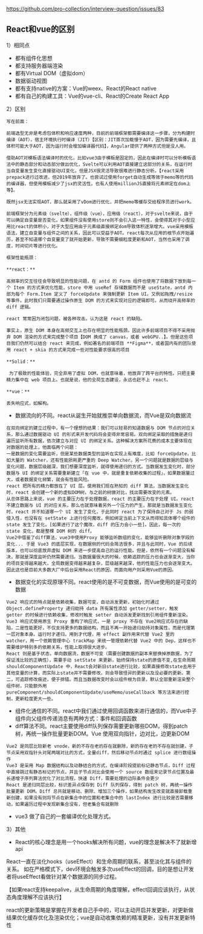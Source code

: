 https://github.com/pro-collection/interview-question/issues/83

## React和vue的区别

1）相同点

- 都有组件化思想
- 都支持服务器端渲染
- 都有Virtual DOM（虚拟dom）
- 数据驱动视图
- 都有支持native的方案：Vue的weex、React的React native
- 都有自己的构建工具：Vue的vue-cli、React的Create React App

2）区别

```
写在前面：

前端选型无非是考虑包体积和响应速度两种，目前的前端框架都需要编译这一步骤，分为构建时编译（AOT），宿主环境执行时编译（JIT）【区别：JIT首次加载慢于AOT，因为需要先编译，且体积可能大于AOT，因为运行时会增加编译器代码】，Angular提供了两种方式但是没人用。

借助AOT对模板语法编译时的优化，比如vue3由于模板是固定的，因此在编译时可以分析模板语法中的静态部分和动态部分做出优化，Svelte可以利用AOT直接建立这部分的关系，在运行时当自变量发生变化直接驱动UI变化，但是JSX很灵活导致很难进行静态分析。【react采用prepack进行过改进，但2019年放弃了。也尝试过使用forget自动生成等效于memo等的代码的编译器，但使用模板减少了jsx的灵活性，也有人使用millionJS直接将元素绑定在dom上等】。

既然jsx无法实现AOT，那么就采用了vDom进行优化，并把memo等缓存交给程序员进行work。

前端框架分为元素级（svelte），组件级（vue），应用级（react），对于svelte来说，由于可以确定自变量是否变化，如果组件没有使用store则不会引入这一特性，会使得其对于小型应用比react的体积小，对于大型应用由于元素级直接绑定dom导致体积逐渐增大。vue采用模板语法，建立自变量与组件之间的关系，因此可以受益于AOT。react每次从应用的根节点开始遍历，甚至不知道哪个自变量变了就开始更新，导致不需要细粒度更新和AOT，当然也采用了调度，时间切片等进行优化。

框架性能瓶颈：

**react：**

高频率的交互往往会导致明显的性能问题，在 antd 的 Form 组件也使用了将数据下放到每一个 Item 的方式来优化性能，store 中用 useRef 存储数据而不是 useState，antd 内部为每个 Form.Item 定义了 forceUpdate 来强制更新 Item UI。又例如拖拽/resize等事件。此时我们只需要通过操作原生 DOM 的方式来实现对应的逻辑即可。从而绕开高频率的 diff 逻辑。

react 常常因为闭包问题，被各种攻击。认为这是 react 的缺陷。

事实上，原生 DOM 本身在高频交互上也存在明显的性能瓶颈。因此许多前端项目不得不采用抛弃 DOM 渲染的方式来完成整个项目【DOM 换成了 canvas，或者 webGPU..】。但是这些项目我们仍然可以结合 react 来完成，例如著名的前端项目 **Figma**，或者国内有的团队使用 react + skia 的方式来完成一些对性能要求很高的项目

**Solid：**

 为了极致的性能体验，完全弃用了虚拟 DOM，也就意味着，他放弃了跨平台的特性。只把主要精力集中在 web 项目上。也就是说，他的全局生态建设，永远也赶不上 react。

**vue：**

丢失响应式，如解构。
```

- 数据流向的不同。react从诞生开始就推崇单向数据流，而Vue是双向数据流

```
在双向绑定的建立过程中，有一个理想的结果：我们可以轻易的知道数据与 DOM 节点的对应关系，那么通过数据驱动 UI 的形式来开发代码将会变得非常容易。双向绑定采取的措施是递归遍历监听所有数据，依次建立与对应 UI 的绑定关系。这种解决方案所花费的成本主要体现在对数据的处理上，他面临两个问题：
一是数据的变化需要监听，但是某些数据类型的监听在实现上有难度，比如 forceUpdate，比如大量的 Watcher，还有性能损耗更严重的 Deep Watcher。另一个问题就是数据的层级与变化问题，数据层级越深，我们想要深度监听，就得使用递归的方式。当数据发生变化时，部分数据与 UI 的绑定关系需要重新建立「在 vue 中，就是重复依赖收集的过程」，如果数据量过大，或者数据变化频繁，就会有性能风险。
react 把所有的精力都放在了 UI 层。使用我们现在熟知的 diff 算法，当数据发生变化时，react 会创建一个新的虚拟DOM树，与之前的树做对比，找出需要改变的元素。
从总体思路上来说，vue 的主要压力在于处理数据，react 的主要压力在于处理 UI。react 不建立数据与 UI 的对应关系，那么也就意味着另外一个压力的产生，那就是当数据发生变化时，react 并不知道哪一个 UI 发生了变化，于此同时 react 为了保持自己对于 Js 的弱侵入性，也没有在 setState 上进行任何魔改，例如绑定当前上下文从而得知具体哪个组件的 state 发生了变化。[如果进行了这个魔改，diff 的压力会小一些]。因此，每一次的 state 变化，都是整棵 DOM 树的 diff。
Vue2中借鉴了diff算法，vue3中使用Proxy 能够监听数组的变化，能够监听删除对象字段的变化... 于是 Vue3 的底层实现，在数据侧的代码会简洁很多，并且与此同时，Vue 的后续版本，也可以彻底放弃虚拟 DOM 来进一步提高自己的运行性能。但是，依然有一个问题没有解决，那就是深度监听仍然需要递归。当数据量很大的时候，依赖追踪的压力也会逐渐变大，当你的项目变得越来越大，全局数据变得越来越复杂，层级越来越深，他的性能压力也会逐渐变大。因此这也是目前大多数大厂中后台采用React的原因，而面向用户则采用Vue的原因。
```

- 数据变化的实现原理不同。react使用的是不可变数据，而Vue使用的是可变的数据

```
Vue2 响应式的特点就是依赖收集，数据可变，自动派发更新，初始化时通过 Object.defineProperty 递归劫持 data 所有属性添加 getter/setter，触发 getter 的时候进行依赖收集，修改时触发 setter 自动派发更新找到引用组件重新渲染。
Vue3 响应式使用原生 Proxy 重构了响应式，一是 proxy 不存在 Vue2响应式存在的缺陷，二是性能更好，不仅支持更多的数据结构，而且不再一开始递归劫持对象属性，而是代理第一层对象本身。运行时才递归，用到才代理，用 effect 副作用来代替 Vue2 里的 watcher，用一个依赖管理中心 trackMap 来统一管理依赖代替 Vue2 中的 Dep，这样也不需要维护特别多的依赖关系，性能上取得很大进步。
React 则是基于状态，单向数据流，数据不可变（需要创建数据的副本来替换掉原数据，为了保证浅比较的正确性），需要手动 setState 来更新，始终保持state的原值不变,在生命周期 shouldComponentUpdate 中，React会对新旧state进行比较，如果直接修改state去用于其他变量的计算，而实际上state并不需要修改，则会导致怪异的更新以及没必要的更新。第二，可追踪修改痕迹，便于排错。而且当数据改变时会以组件根为目录，默认全部重新渲染整个组件树，只能额外用 pureComponent/shouldComponentUpdate/useMemo/useCallback 等方法来进行控制，更新粒度更大一些。
```

- 组件化通信的不同。react中我们通过使用回调函数来进行通信的，而Vue中子组件向父组件传递消息有两种方式：事件和回调函数
- diff算法不同。react主要使用diff队列保存需要更新哪些DOM，得到patch树，再统一操作批量更新DOM。Vue 使用双向指针，边对比，边更新DOM

```
Vue2 是同层比较新老 vnode，新的不存在老的存在就删除，新的存在老的不存在就创建，子节点采用双指针头对尾两端对比的方式，全量diff，然后移动节点时通过 splice 进行数组操作
Vue3 是采用 Map 数据结构以及动静结合的方式，在编译阶段提前标记静态节点，Diff 过程中直接跳过有静态标记的节点，并且子节点对比会使用一个 source 数组来记录节点位置及最长递增子序列算法优化了对比流程，快速 Diff，需要处理的边际条件会更少
React 是递归同层比较，标识差异点保存到 Diff 队列保存，得到 patch 树，再统一操作批量更新 DOM。Diff 总共就是移动、删除、增加三个操作，如果结构发生改变就直接卸载重新创建，如果没有则将节点在新集合中的位置和老集合中的 lastIndex 进行比较是否需要移动，如果遍历过程中发现新集合没有，但老集合有就删除
```

- vue3 做了自己的一套编译优化处理方式。

3）其他

- React的核心理念是用一个hooks解决所有问题，vue的理念是解决不了就新增api

React一直在淡化hooks（useEffect）和生命周期的联系，甚至淡化其与组件的关系。 如在严格模式下，dev环境会触发多次useEffect的回调，目的是想让开发者将useEffect看做针对某个数据源的同步过程。

【如果react支持keepalive，从生命周期的角度理解，effect回调应该执行，从状态角度理解不应该执行】

react的更新策略是掌握在开发者自己手中的，可以主动开启并发更新，对更新做结果优化缓存优化及渲染优化；vue是自动收集依赖的精准更新，没有并发更新特性